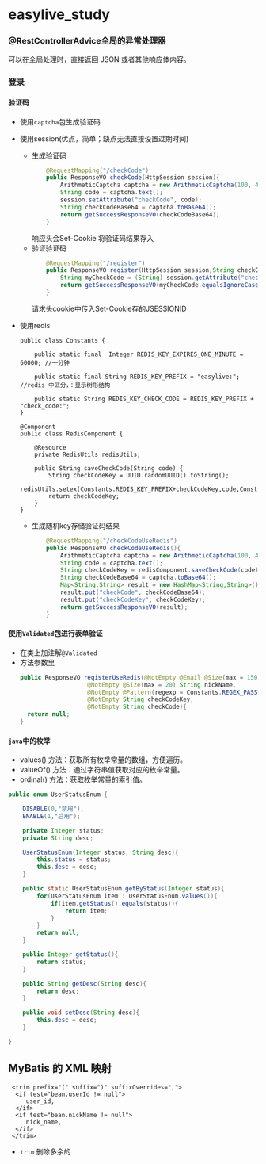 # **easylive_study**

### @RestControllerAdvice全局的异常处理器

可以在全局处理时，直接返回 JSON 或者其他响应体内容。

### 登录


#### 验证码

- 使用`captcha`包生成验证码

- 使用session(优点，简单；缺点无法直接设置过期时间)
  - 生成验证码
    ```java
    	@RequestMapping("/checkCode")
    	public ResponseVO checkCode(HttpSession session){
    		ArithmeticCaptcha captcha = new ArithmeticCaptcha(100, 42);
    		String code = captcha.text();
    		session.setAttribute("checkCode", code);
    		String checkCodeBase64 = captcha.toBase64();
    		return getSuccessResponseVO(checkCodeBase64);
    	}
    ```
    响应头会Set-Cookie 将验证码结果存入
  - 验证验证码
    ```java
    	@RequestMapping("/reqister")
    	public ResponseVO reqister(HttpSession session,String checkCode){
    		String myCheckCode = (String) session.getAttribute("checkCode");
    		return getSuccessResponseVO(myCheckCode.equalsIgnoreCase(checkCode));
    	}
    ```
    请求头cookie中传入Set-Cookie存的JSESSIONID
- 使用redis
  ```java(Constants)
  public class Constants {
  
      public static final  Integer REDIS_KEY_EXPIRES_ONE_MINUTE = 60000; //一分钟
  
      public static final String REDIS_KEY_PREFIX = "easylive:"; //redis 中区分，：显示树形结构
  
      public static String REDIS_KEY_CHECK_CODE = REDIS_KEY_PREFIX + "check_code:";
  }
  ```
  
  ```java(RedisComponent)
  @Component
  public class RedisComponent {
  
      @Resource
      private RedisUtils redisUtils;
  
      public String saveCheckCode(String code) {
          String checkCodeKey = UUID.randomUUID().toString();
          redisUtils.setex(Constants.REDIS_KEY_PREFIX+checkCodeKey,code,Constants.REDIS_KEY_EXPIRES_ONE_MINUTE*10);
          return checkCodeKey;
      }
  }
  ```
  - 生成随机key存储验证码结果
    ```java
    	@RequestMapping("/checkCodeUseRedis")
    	public ResponseVO checkCodeUseRedis(){
    		ArithmeticCaptcha captcha = new ArithmeticCaptcha(100, 42);
    		String code = captcha.text();
    		String checkCodeKey = redisComponent.saveCheckCode(code);
    		String checkCodeBase64 = captcha.toBase64();
    		Map<String,String> result = new HashMap<String,String>();
    		result.put("checkCode", checkCodeBase64);
    		result.put("checkCodeKey", checkCodeKey);
    		return getSuccessResponseVO(result);
    	}
    ```
#### 使用`Validated`包进行表单验证

- 在类上加注解`@Validated`
- 方法参数里
  ```java
  public ResponseVO reqisterUseRedis(@NotEmpty @Email @Size(max = 150) String email,
                     @NotEmpty @Size(max = 20) String nickName,
                     @NotEmpty @Pattern(regexp = Constants.REGEX_PASSWORD) String registerPassword,
                     @NotEmpty String checkCodeKey,
                     @NotEmpty String checkCode){
    return null;
  }
  ```
#### `java`中的枚举
- values() 方法：获取所有枚举常量的数组，方便遍历。
- valueOf() 方法：通过字符串值获取对应的枚举常量。
- ordinal() 方法：获取枚举常量的索引值。
```java
public enum UserStatusEnum {

    DISABLE(0,"禁用"),
    ENABLE(1,"启用");

    private Integer status;
    private String desc;

    UserStatusEnum(Integer status, String desc){
        this.status = status;
        this.desc = desc;
    }

    public static UserStatusEnum getByStatus(Integer status){
        for(UserStatusEnum item : UserStatusEnum.values()){
            if(item.getStatus().equals(status)){
                return item;
            }
        }
        return null;
    }

    public Integer getStatus(){
        return status;
    }

    public String getDesc(String desc){
        return desc;
    }

    public void setDesc(String desc){
        this.desc = desc;
    }

}
```

## MyBatis 的 XML 映射

```
 <trim prefix="(" suffix=")" suffixOverrides=",">
  <if test="bean.userId != null">
     user_id,
  </if>
  <if test="bean.nickName != null">
     nick_name,
  </if>
 </trim>
```

- `trim` 删除多余的
   

